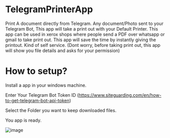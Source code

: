 # TelegramPrinterApp
Print A document directly from Telegram. Any document/Photo sent to your Telegram Bot, This app will take a print out with your Default Printer.
This app can be used in xerox shops where people send a PDF over whatsapp or gmail to take print out.
This app will save the time by instantly giving the printout.
Kind of self service. (Dont worry, before taking print out, this app will show you file details and asks for your permission)

# How to setup?
Install a app in your windows machine.

Enter Your Telegram Bot Token ID (https://www.siteguarding.com/en/how-to-get-telegram-bot-api-token)

Select the Folder you want to keep downloaded files.

You app is ready.


![image](https://user-images.githubusercontent.com/98682811/219945717-59fb080e-ce65-43bc-95ba-5f7d524f69a0.png)
